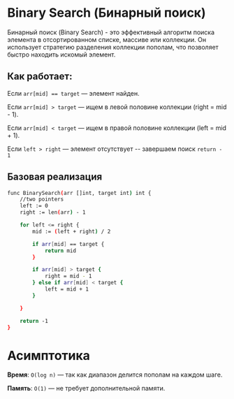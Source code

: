 
# Binary Search (Бинарный поиск)

Бинарный поиск (Binary Search) - это эффективный алгоритм поиска элемента в отсортированном списке, массиве или коллекции. Он использует стратегию разделения коллекции пополам, что позволяет быстро находить искомый элемент.
## Как работает:

Если ```arr[mid] == target``` — элемент найден.

Если ```arr[mid] > target``` — ищем в левой половине коллекции (right = mid - 1).

Если ```arr[mid] < target``` — ищем в правой половине коллекции (left = mid + 1).

Если ```left > right``` — элемент отсутствует -- завершаем поиск ```return - 1```
## Базовая реализация

```bash
func BinarySearch(arr []int, target int) int {
	//two pointers
	left := 0
	right := len(arr) - 1

	for left <= right {
		mid := (left + right) / 2

		if arr[mid] == target {
			return mid
		}

		if arr[mid] > target {
			right = mid - 1
		} else if arr[mid] < target {
			left = mid + 1
		}

	}

	return -1
}
```


# Асимптотика
**Время**: ```O(log n)``` — так как диапазон делится пополам на каждом шаге.

**Память**: ```O(1)``` — не требует дополнительной памяти.

